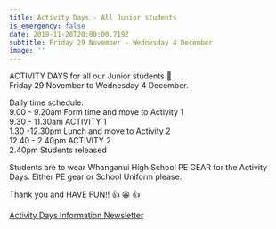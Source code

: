 ```yaml
---
title: Activity Days - All Junior students
is_emergency: false
date: 2019-11-28T20:00:00.719Z
subtitle: Friday 29 November - Wednesday 4 December
image: ''
---
```

ACTIVITY DAYS for all our Junior students  🙂  
Friday 29 November to Wednesday 4 December.

Daily time schedule:  
9.00 - 9.20am Form time and move to Activity 1  
9.30 - 11.30am ACTIVITY 1  
1.30 -12.30pm Lunch and move to Activity 2  
12.40 - 2.40pm ACTIVITY 2  
2.40pm Students released

Students are to wear Whanganui High School PE GEAR for the Activity Days.
Either PE gear or School Uniform please.

Thank you and HAVE FUN!! 👍 😀 👍

[Activity Days Information Newsletter](https://res.cloudinary.com/whanganuihigh/image/upload/v1574640428/newsletters/Junior_Activity_Days.pdf)


